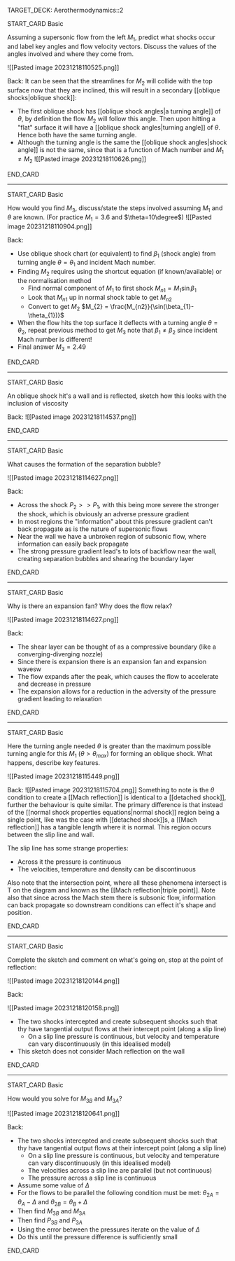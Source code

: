 TARGET_DECK: Aerothermodynamics::2



START_CARD
Basic

Assuming a supersonic flow from the left $M_{1}$, predict what shocks occur and label key angles and flow velocity vectors. Discuss the values of the angles involved and where they come from.

![[Pasted image 20231218110525.png]]

Back: 
It can be seen that the streamlines for $M_{2}$ will collide with the top surface now that they are inclined, this will result in a secondary [[oblique shocks|oblique shock]]:
- The first oblique shock has [[oblique shock angles|a turning angle]] of $\theta$, by definition the flow $M_{2}$ will follow this angle. Then upon hitting a "flat" surface it will have a [[oblique shock angles|turning angle]] of $\theta$. Hence both have the same turning angle.
- Although the turning angle is the same the [[oblique shock angles|shock angle]] is not the same, since that is a function of Mach number and $M_{1}\neq M_{2}$
![[Pasted image 20231218110626.png]]

<!--ID: 1703587167985-->
END_CARD


--------

START_CARD
Basic

How would you find $M_{3}$, discuss/state the steps involved assuming $M_{1}$ and $\theta$ are known. (For practice $M_{1} = 3.6$ and $\theta=10\degree$)
![[Pasted image 20231218110904.png]]

Back: 
- Use oblique shock chart (or equivalent) to find $\beta_{1}$ (shock angle) from turning angle $\theta=\theta_{1}$ and incident Mach number.
- Finding $M_{2}$ requires using the shortcut equation (if known/available) or the normalisation method
	- Find normal component of $M_{1}$ to first shock $M_{n1} = M_{1} \sin \beta_{1}$
	- Look that $M_{n1}$ up in normal shock table to get $M_{n2}$
	- Convert to get $M_{2}$ $M_{2} = \frac{M_{n2}}{\sin(\beta_{1}-\theta_{1})}$
- When the flow hits the top surface it deflects with a turning angle $\theta=\theta_{2}$, repeat previous method to get $M_{3}$ note that $\beta_{1}\neq \beta_{2}$ since incident Mach number is different!
- Final answer $M_{3}=2.49$
<!--ID: 1703587167995-->
END_CARD


--------

START_CARD
Basic

An oblique shock hit's a wall and is reflected, sketch how this looks with the inclusion of viscosity

Back: 
![[Pasted image 20231218114537.png]]
<!--ID: 1703587168009-->
END_CARD


--------

START_CARD
Basic

What causes the formation of the separation bubble?

![[Pasted image 20231218114627.png]]

Back: 
- Across the shock $P_{2}>>P_{1}$, with this being more severe the stronger the shock, which is obviously an adverse pressure gradient
- In most regions the "information" about this pressure gradient can't back propagate as is the nature of supersonic flows
- Near the wall we have a unbroken region of subsonic flow, where information can easily back propagate
- The strong pressure gradient lead's to lots of backflow near the wall, creating separation bubbles and shearing the boundary layer
<!--ID: 1703587168021-->
END_CARD



--------

START_CARD
Basic

Why is there an expansion fan? Why does the flow relax?

![[Pasted image 20231218114627.png]]

Back: 
- The shear layer can be thought of as a compressive boundary (like a converging-diverging nozzle)
- Since there is expansion there is an expansion fan and expansion wavesw
- The flow expands after the peak, which causes the flow to accelerate and decrease in pressure
- The expansion allows for a reduction in the adversity of the pressure gradient leading to relaxation
<!--ID: 1703587168031-->
END_CARD


--------

START_CARD
Basic

Here the turning angle needed $\theta$ is greater than the maximum possible turning angle for this $M_{1}$ ($\theta>\theta_{max}$) for forming an oblique shock. What happens, describe key features.

![[Pasted image 20231218115449.png]]

Back: 
![[Pasted image 20231218115704.png]]
Something to note is the $\theta$ condition to create a [[Mach reflection]] is identical to a [[detached shock]], further the behaviour is quite similar. The primary difference is that instead of the [[normal shock properties equations|normal shock]] region being a single point, like was the case with [[detached shock]]s, a [[Mach reflection]] has a tangible length where it is normal. This region occurs between the slip line and wall.

The slip line has some strange properties:
- Across it the pressure is continuous
- The velocities, temperature and density can be discontinuous

Also note that the intersection point, where all these phenomena intersect is T on the diagram and known as the [[Mach reflection|triple point]]. Note also that since across the Mach stem there is subsonic flow, information can back propagate so downstream conditions can effect it's shape and position.
<!--ID: 1703587168043-->
END_CARD



--------

START_CARD
Basic

Complete the sketch and comment on what's going on, stop at the point of reflection:

![[Pasted image 20231218120144.png]]

Back: 

![[Pasted image 20231218120158.png]]
- The two shocks intercepted and create subsequent shocks such that thy have tangential output flows at their intercept point (along a slip line)
	- On a slip line pressure is continuous, but velocity and temperature can vary discontinuously (in this idealised model)
- This sketch does not consider Mach reflection on the wall
<!--ID: 1703587168053-->
END_CARD



--------

START_CARD
Basic

How would you solve for $M_{3B}$ and $M_{3A}$?

![[Pasted image 20231218120641.png]]

Back: 
- The two shocks intercepted and create subsequent shocks such that thy have tangential output flows at their intercept point (along a slip line)
	- On a slip line pressure is continuous, but velocity and temperature can vary discontinuously (in this idealised model)
	- The velocities across a slip line are parallel (but not continuous)
	- The pressure across a slip line is continuous
- Assume some value of $\Delta$
- For the flows to be parallel the following condition must be met: $\theta_{2A} = \theta_{A} - \Delta \text{ and } \theta_{2B} = \theta_{B} + \Delta$
- Then find $M_{3B}$ and $M_{3A}$
- Then find $P_{3B}$ and $P_{3A}$
- Using the error between the pressures iterate on the value of $\Delta$
- Do this until the pressure difference is sufficiently small
<!--ID: 1703587168064-->
END_CARD





